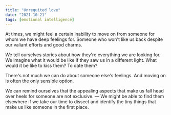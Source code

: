 ```yaml
---
title: "Unrequited love"
date: "2021-10-21"
tags: [emotional intelligence]
---
```


At times, we might feel a certain inability to move on from someone for whom we have deep feelings for. Someone who won't like us back despite our valiant efforts and good charms.

We tell ourselves stories about how they're everything we are looking for. We imagine what it would be like if they saw us in a different light. What would it be like to kiss them? To date them?

There's not much we can do about someone else's feelings. And moving on is often the only sensible option.

We can remind ourselves that the appealing aspects that make us fall head over heels for someone are not exclusive. — We might be able to find them elsewhere if we take our time to dissect and identify the tiny things that make us like someone in the first place.
